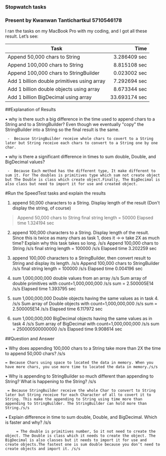 ### Stopwatch tasks 
### Present by Kwanwan Tantichartkul 5710546178
I ran the tasks on my MacBook Pro with my coding, and I got all these result.
Let’s see:

Task                                             | Time 
-------------------------------------------------|---------------: 
Append 50,000 chars to String         		 | 3.286409 sec 
Append 100,000 chars to String        		 | 8.815108 sec 
Append 100,000 chars to StringBuilder            | 0.023002 sec 
Add 1 billion double primitives using array      | 7.292694 sec
Add 1 billion double objects using array         | 8.673344 sec
Add 1 billion BigDecimal using array             | 33.693174 sec

##Explanation of Results

   • why is there such a big difference in the time used to append chars to a String and to a StringBuilder? Even though we eventually "copy" the StringBuilder into a String so the final result is the same.
   
     -  Because StringBuilder receive whole chars to covert to a String later but String receive each chars to convert to a String one by one char.
     
   • why is there a significant difference in times to sum double, Double, and BigDecimal values? 
   
     -  Because Each method has the different type, It make different to sum it. For The doubles is primitives type which sum not create object but The Double is class which create object.Finally, The BigDecimal is also class but need to import it for use and created object.


#Run the SpeedTest tasks and explain the results

 
1. append 50,000 characters to a String. Display length of the result (Don't display the string, of course)
>Append 50,000 chars to String 
>final string length = 50000
>Elapsed time 1.324194 sec


2. append 100,000 characters to a String. Display length of the result. Since this is twice as many chars as task 1, does it →→ take 2X as much time? Explain why this task takes so long. /s/s
Append 100,000 chars to String /s/s
final string length = 100000 /s/s
Elapsed time 3.202259 sec


3. append 100,000 characters to a StringBuilder, then convert result to String and display its length. /s/s
Append 100,000 chars to StringBuilder /s/s
final string length = 100000 /s/s
Elapsed time 0.004196 sec


4. sum 1,000,000,000 double values from an array /s/s
Sum array of double primitives with count=1,000,000,000 /s/s
sum = 2.500005E14 /s/s
Elapsed time 1.393795 sec


5. sum 1,000,000,000 Double objects having the same values as in task 4. /s/s
Sum array of Double objects with count=1,000,000,000 /s/s
sum = 2.500005E14 /s/s
Elapsed time 6.117972 sec


6. sum 1,000,000,000 BigDecimal objects having the same values as in task 4 /s/s
Sum array of BigDecimal with count=1,000,000,000 /s/s
sum = 250000500000000 /s/s
Elapsed time 9.908614 sec


##Question and Answer


  • Why does appending 100,000 chars to a String take more than 2X the time to append 50,000 chars? /s/s
  
	= Because Chars using space to located the data in memory. When you have more chars, you use more time to located the data in memory./s/s


  • Why is appending to StringBuilder so much different than appending to String? What is happening to the String? /s/s
  
	 = Because StringBuilder receive the whole Char to convert to String later but String receive for each Character of all to covert it to String. This make the appending to String using time more than appending to StringBuilder. The StringBuilder can hold more than String./s/s


  • Explain difference in time to sum double, Double, and BigDecimal. Which is faster and why? /s/s
  
         = The double is primitives number, So it not need to create the object. The Double is class which it needs to create the object. The BigDecimal is also classes but it needs to import it for use and create objects.The fastest one is sum double because you don’t need to create objects and import it. /s/s
